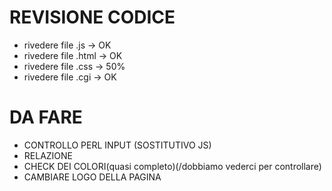 ﻿# REVISIONE CODICE
* rivedere file .js -> OK
* rivedere file .html -> OK
* rivedere file .css ->  50%
* rivedere file .cgi -> OK

# DA FARE
* CONTROLLO PERL INPUT (SOSTITUTIVO JS)
* RELAZIONE
* CHECK DEI COLORI(quasi completo)(/dobbiamo vederci per controllare)
* CAMBIARE LOGO DELLA PAGINA

